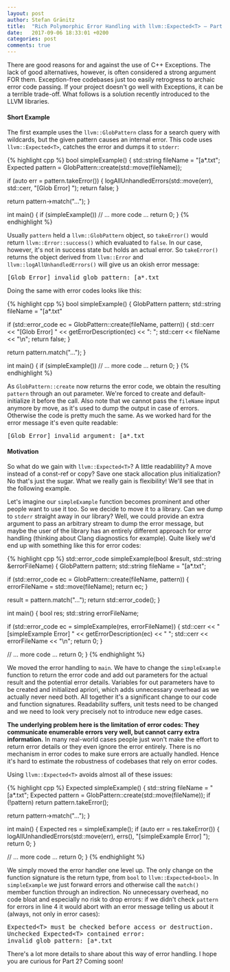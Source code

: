 ```yaml
---
layout: post
author: Stefan Gränitz
title:  "Rich Polymorphic Error Handling with llvm::Expected<T> — Part 1"
date:   2017-09-06 18:33:01 +0200
categories: post
comments: true
--- 
```


There are good reasons for and against the use of C++ Exceptions. The lack of good alternatives, however, is often considered a strong argument FOR them. Exception-free codebases just too easily retrogress to archaic error code passing. If your project doesn't go well with Exceptions, it can be a terrible trade-off. What follows is a solution recently introduced to the LLVM libraries.

#### Short Example

The first example uses the `llvm::GlobPattern` class for a search query with wildcards, but the given pattern causes an internal error. This code uses `llvm::Expected<T>`, catches the error and dumps it to `stderr`:

{% highlight cpp %}
bool simpleExample() {
  std::string fileName = "[a*.txt";
  Expected<GlobPattern> pattern = GlobPattern::create(std::move(fileName));

  if (auto err = pattern.takeError()) {
    logAllUnhandledErrors(std::move(err), std::cerr, "[Glob Error] ");
    return false;
  }

  return pattern->match("...");
}

int main() {
  if (simpleExample())
    // ... more code ...
  return 0;
}
{% endhighlight %}

Usually `pattern` held a `llvm::GlobPattern` object, so `takeError()` would return `llvm::Error::success()` which evaluated to `false`. In our case, however, it's not in success state but holds an actual error. So `takeError()` returns the object derived from `llvm::Error` and `llvm::logAllUnhandledErrors()` will give us an okish error message:

<pre>
[Glob Error] invalid glob pattern: [a*.txt
</pre>

Doing the same with error codes looks like this:

{% highlight cpp %}
bool simpleExample() {
  GlobPattern pattern;
  std::string fileName = "[a*.txt"

  if (std::error_code ec = GlobPattern::create(fileName, pattern)) {
    std::cerr << "[Glob Error] " << getErrorDescription(ec) << ": ";
    std::cerr << fileName << "\n";
    return false;
  }

  return pattern.match("...");
}

int main() {
  if (simpleExample())
    // ... more code ...
  return 0;
}
{% endhighlight %}

As `GlobPattern::create` now returns the error code, we obtain the resulting `pattern` through an out parameter. We're forced to create and default-initialize it before the call. Also note that we cannot pass the `fileName` input anymore by move, as it's used to dump the output in case of errors. Otherwise the code is pretty much the same. As we worked hard for the error message it's even quite readable:

<pre>
[Glob Error] invalid_argument: [a*.txt
</pre>



#### Motivation

So what do we gain with `llvm::Expected<T>`? A little readablility? A move instead of a const-ref or copy? Save one stack allocation plus initialization? No that's just the sugar. What we really gain is flexibility! We'll see that in the following example.

Let's imagine our `simpleExample` function becomes prominent and other people want to use it too. So we decide to move it to a library. Can we dump to `stderr` straight away in our library? Well, we could provide an extra argument to pass an arbitrary stream to dump the error message, but maybe the user of the library has an entirely different approach for error handling (thinking about Clang diagnostics for example). Quite likely we'd end up with something like this for error codes:

{% highlight cpp %}
std::error_code simpleExample(bool &result, std::string &errorFileName) {
  GlobPattern pattern;
  std::string fileName = "[a*.txt";

  if (std::error_code ec = GlobPattern::create(fileName, pattern)) {
    errorFileName = std::move(fileName);
    return ec;
  }

  result = pattern.match("...");
  return std::error_code();
}

int main() {
  bool res;
  std::string errorFileName;

  if (std::error_code ec = simpleExample(res, errorFileName)) {
    std::cerr << "[simpleExample Error] " << getErrorDescription(ec) << " ";
    std::cerr << errorFileName << "\n";
    return 0;
  }

  // ... more code ...
  return 0;
}
{% endhighlight %}

We moved the error handling to `main`. We have to change the `simpleExample` function to return the error code and add out parameters for the actual result and the potential error details. Variables for out parameters have to be created and initialized apriori, which adds unnecessary overhead as we actually never need both. All together it's a significant change to our code and function signatures. Readability suffers, unit tests need to be changed and we need to look very precisely not to introduce new edge cases.

**The underlying problem here is the limitation of error codes: They communicate enumerable errors very well, but cannot carry extra information.** In many real-world cases people just won't make the effort to return error details or they even ignore the error entirely. There is no mechanism in error codes to make sure errors are actually handled. Hence it's hard to estimate the robustness of codebases that rely on error codes.

Using `llvm::Expected<T>` avoids almost all of these issues:

{% highlight cpp %}
Expected<bool> simpleExample() {
  std::string fileName = "[a*.txt";
  Expected<GlobPattern> pattern = GlobPattern::create(std::move(fileName));
  if (!pattern)
    return pattern.takeError();

  return pattern->match("...");
}

int main() {
  Expected<bool> res = simpleExample();
  if (auto err = res.takeError()) {
    logAllUnhandledErrors(std::move(err), errs(), "[simpleExample Error] ");
    return 0;
  }

  // ... more code ...
  return 0;
}
{% endhighlight %}

We simply moved the error handler one level up. The only change on the function signature is the return type, from `bool` to `llvm::Expected<bool>`. In `simpleExample` we just forward errors and otherwise call the `match()` member function through an indirection. No unnecessary overhead, no code bloat and especially no risk to drop errors: if we didn't check `pattern` for errors in line 4 it would abort with an error message telling us about it (always, not only in error cases):

<pre>
Expected&lt;T&gt; must be checked before access or destruction.
Unchecked Expected&lt;T&gt; contained error:
invalid glob pattern: [a*.txt
</pre>

There's a lot more details to share about this way of error handling. I hope you are curious for Part 2?
Coming soon!
